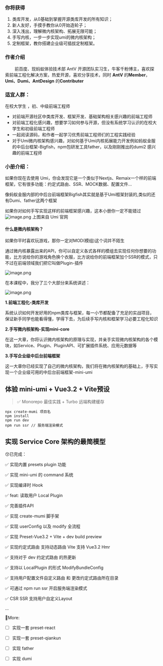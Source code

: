 ### 你将获得

1.  类库开发，从0基础到掌握开源类库开发的所有知识；
1.  新人友好，手摸手教你从0开始造轮子；
1.  深入浅出，理解微内核架构、拓展无限可能；
1.  手写内核，一步一步实现umi的微内核架构；
1.  定制框架，教你搭建企业级可插拔定制框架。

### 作者介绍
&nbsp;&nbsp;&nbsp;&nbsp;&nbsp;&nbsp;&nbsp;&nbsp;前百度、现蚂蚁体验技术部 AntV 开源团队实习生，牛客千粉博主，喜欢探索前端工程化解决方案，热爱开源，喜欢分享技术，同时 **AntV** 的**Member**，**Umi、Dumi、AntDesign** 的**Contributer**
### 适宜人群：

在校大学生 ，初、中级前端工程师

-   对前端开源社区中类库开发、框架开发、基础架构相关感兴趣的前端工程师
-   对前端工程化感兴趣，想要学习如何参与开源，但没有系统学习认识的在校大学生和初级前端工程师
-   一起阅读源码，和作者一起学习优秀前端工程师们的工程实践经验
-   对于Umi微内核架构感兴趣，对如何基于Umi内核拓展能力开发例如蚂蚁金服的中后台框架-Bigfish，npm包研发工具father，以及刚刚推出的dumi2 感兴趣的前端工程师

### 小册介绍：

如果你现在去使用 Umi，你会发现它是一个类似于Nextjs、Remaix一个样的前端框架，它有很多功能：约定式路由、SSR、MOCK数据、配置文件...

像蚂蚁金服内部的中后台前端框架Bigfish其实就是基于Umi框架封装的,类似的还有Dumi、father这两个框架

如果你对如何手写实现这样的前端框架感兴趣，这本小册你一定不能错过 
![image.png](https://p6-juejin.byteimg.com/tos-cn-i-k3u1fbpfcp/bf354348729b498a98293151bbbffbb3~tplv-k3u1fbpfcp-watermark.image?)
上图来自 Umi 官网
#### 什么是微内核架构？

如果你平时喜欢玩游戏，那你一定对MOD(模组)这个词并不陌生

通过微内核暴露出来的API，你可以自定义各式各样的模组去实现任何你想要的功能，比方说给你的游戏角色换个衣服，比方说给你的前端框架加个SSR的模式，只不过在前端领域我们把它叫做Plugin-插件

![image.png](https://p1-juejin.byteimg.com/tos-cn-i-k3u1fbpfcp/6e2bed9af5bd41f891dac907b321e647~tplv-k3u1fbpfcp-watermark.image?)

在本课程中，我分了三个大部分来系统讲述：

![image.png](https://p9-juejin.byteimg.com/tos-cn-i-k3u1fbpfcp/69f86c1d874948e68da9d9c4f802539b~tplv-k3u1fbpfcp-watermark.image?)

**1.前端工程化-类库开发**

系统认识如何开发好用的npm类库与框架，每一小节都配备了充足的实战项目，保证新手同学也能看得懂，学得下去，为后续手写内核和框架学习必要工程化知识

**2.手写微内核架构-实现mini-core**

在这一大章，你将认识微内核架构的原理与实现，并亲手实现微内核架构的各个模块，如Service、Plugin、PluginAPI、可扩展插件系统、应用元数据等

**3.手写企业级中后台前端框架**

这一大章你已经实现了自己的微内核架构，我们将在微内核架构的基础上，手写实现一个企业级可用的中后台前端框架-mini-umi

## 体验 mini-umi + Vue3.2 + Vite预设
> ✅ Monorepo 最佳实践 + Turbo 远端构建缓存
```
npx create-mumi 项目名
npm install
npm run dev
npm run ssr // 服务端渲染模式
```
## 实现 Service Core 架构的最简模型
😚已完成：

✅ 实现内置 presets plugin 功能

✅  实现 mini-umi 的 command 系统

✅ 实现编译时 Hook

✅ feat: 读取用户 Local Plugin

✅ 完善插件API

✅ 实现 create-mumi 脚手架

✅ 实现 userConfig 以及 modify 全流程

✅ 实现 Preset-Vue3.2 + Vite + dev build preview

✅ 实现约定式路由 支持动态路由 Vite 支持 Vue3.2 Hmr

✅ 支持对于 dev 约定式路由 的热更新

✅ 支持以 LocalPlugin 的形式 ModifyBundleConfig

✅ 支持用户配置文件自定义路由 和 更改约定式路由所在目录

✅ 可通过 npm run ssr 开启服务端渲染模式

✅ CSR SSR 支持用户自定义Layout

...

🤔More:
- [ ] 实现一套 preset-react
- [ ] 实现一套 preset-qiankun
- [ ] 实现 father
- [ ] 实现 dumi

